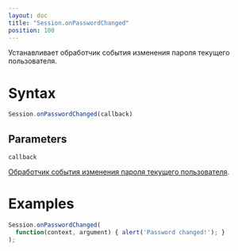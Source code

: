```yaml
---
layout: doc
title: "Session.onPasswordChanged"
position: 100
---
```


Устанавливает обработчик события изменения пароля текущего пользователя.

# Syntax

```js
Session.onPasswordChanged(callback)
```

## Parameters

`callback`

[Обработчик события изменения пароля текущего пользователя](../../Script/).

# Examples

```js
Session.onPasswordChanged(
  function(context, argument) { alert('Password changed!'); }
);
```
